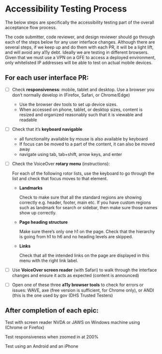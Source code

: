<!-- prettier-ignore -->
# Accessibility Testing Process

The below steps are specifically the accessibility testing part of the overall acceptance flow process.

The code submitter, code reviewer, and design reviewer should go through each of the steps below for any user interface changes. Although there are several steps, if we keep up and do them with each PR, it will be a light lift, and will avoid any a11y debt. Ideally we are testing in different browsers. Given that we must use a VPN on a GFE to access a deployed environment, only whitelisted IP addresses will be able to test on actual mobile devices.

## For each user interface PR:

- [ ] Check **responsiveness**: mobile, tablet and desktop. Use a browser you don’t normally develop in (Firefox, Safari, or Chrome/Edge)

  - Use the browser dev tools to set up device sizes.
  - When accessed on phone, tablet, or desktop sizes, content is resized and organized reasonably such that it is viewable and readable

- [ ] Check that it’s **keyboard navigable**

  - all functionality available by mouse is also available by keyboard
  - If focus can be moved to a part of the content, it can also be moved away
  - navigate using tab, tab+shift, arrow keys, and enter

- [ ] Check the VoiceOver **rotary menu** (instructions):

  For each of the following rotor lists, use the keyboard to go through the list and check that focus moves to that element.

  - **Landmarks**

    Check to make sure that all the standard regions are showing correctly e.g. header, footer, main etc.
    If you have custom regions such as landmark for search or sidebar, then make sure those names show up correctly.

  - **Page heading structure**

    Make sure there’s only one h1 on the page. Check that the hierarchy is going from h1 to h6 and no heading levels are skipped.

  - **Links**

    Check that all the intended links on the page are displayed in this menu with the right link label.

- [ ] Use **VoiceOver screen reader** (with Safari) to walk through the interface changes and ensure it acts as expected (content is announced)

- [ ] Open one of these three **a11y browser tools** to check for errors or issues: WAVE, axe (free version is sufficient, for Chrome only), or ANDI (this is the one used by gov (DHS Trusted Testers)

## After completion of each epic:

Test with screen reader NVDA or JAWS on Windows machine using (Chrome or Firefox)

Test responsiveness when zoomed in at 200%

Test using an Android and an iPhone
